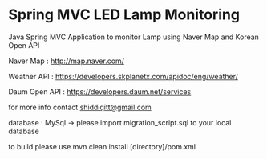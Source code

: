 # Spring MVC LED Lamp Monitoring
Java Spring MVC Application to monitor Lamp using Naver Map and Korean Open API 

Naver Map : http://map.naver.com/

Weather API : https://developers.skplanetx.com/apidoc/eng/weather/

Daum Open API : https://developers.daum.net/services

for more info contact shiddiqitt@gmail.com

database : MySql -> please import migration_script.sql to your local database

to build please use mvn clean install [directory]/pom.xml

